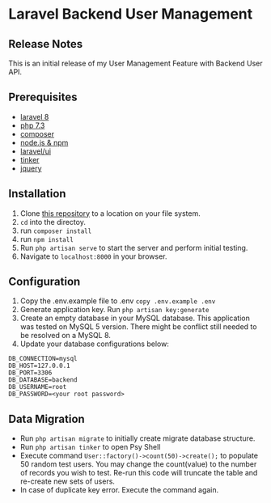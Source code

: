 # Laravel Backend User Management

## Release Notes

This is an initial release of my User Management Feature with Backend User API.

## Prerequisites

- [laravel 8](http://laravel.com/)
- [php 7.3](https://www.php.net/downloads.php) 
- [composer](https://getcomposer.org/download/)
- [node.js & npm](https://nodejs.org/)
- [laravel/ui](https://github.com/laravel/ui)
- [tinker](https://laravel.com/docs/8.x/artisan#tinker)
- [jquery](https://cdnjs.cloudflare.com/ajax/libs/jquery/3.5.1/jquery.min.js)

## Installation

1. Clone [this repository](https://github.com/DiavoxJSoriano/backend2.git) to a location on your file system.
2. `cd` into the directoy.
4. run `composer install`
5. run `npm install`
6. Run `php artisan serve` to start the server and perform initial testing.
7. Navigate to `localhost:8000` in your browser.

## Configuration

1. Copy the .env.example file to .env `copy .env.example .env`
2. Generate application key. Run `php artisan key:generate`
3. Create an empty database in your MySQL database. This application was tested on MySQL 5 version. There might be conflict still needed to be resolved on a MySQL 8.
4. Update your database configurations below:

```
DB_CONNECTION=mysql
DB_HOST=127.0.0.1
DB_PORT=3306
DB_DATABASE=backend
DB_USERNAME=root
DB_PASSWORD=<your root password>
```

## Data Migration

- Run `php artisan migrate` to initially create migrate database structure.
- Run `php artisan tinker` to open Psy Shell
- Execute command `User::factory()->count(50)->create();` to populate 50 random test users. You may change the count(value) to the number of records you wish to test. Re-run this code will truncate the table and re-create new sets of users.
- In case of duplicate key error. Execute the command again.



